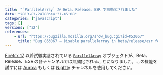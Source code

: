 ```yaml
---
title: "`ParallelArray` が Beta、Release、ESR で無効化されました"
date: "2013-02-24T03:44:31-05:00"
categories: ["javascript"]
tags: []
versions: ["22"]
references:
    - url: "https://bugzilla.mozilla.org/show_bug.cgi?id=853067"
      title: "Bug 853067 – Disable parallelarray in beta/release/esr for now"
---
```

[Firefox 17](https://developer.mozilla.org/docs/Firefox_17_for_developers) 以降試験実装されている [`ParallelArray`](https://developer.mozilla.org/docs/Web/JavaScript/Reference/Global_Objects/ParallelArray) オブジェクトが、Beta、Release、ESR の各チャンネルでは無効化されることになりました。この機能を試すには [Aurora](https://www.mozilla.org/firefox/aurora/) もしくは [Nightly](https://nightly.mozilla.org/) チャンネルを使用してください。
